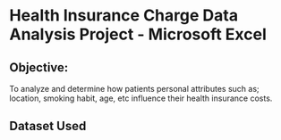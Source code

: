 # Health Insurance Charge Data Analysis Project - Microsoft Excel

## Objective:

To analyze and determine how patients personal attributes such as; location, smoking habit, age, etc  influence their health insurance costs.
## Dataset Used
